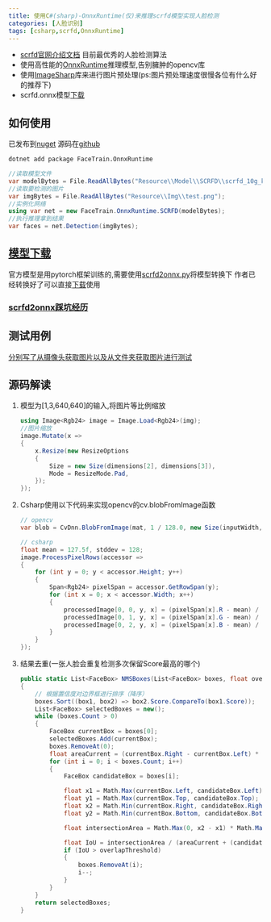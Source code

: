 ```yaml
---
title: 使用C#(sharp)-OnnxRuntime(仅)来推理scrfd模型实现人脸检测
categories: [人脸识别]
tags: [csharp,scrfd,OnnxRuntime]
---
```

* [scrfd官网介绍文档](https://github.com/deepinsight/insightface/tree/master/detection/scrfd) 目前最优秀的人脸检测算法
* 使用高性能的[OnnxRuntime](https://onnxruntime.ai/)推理模型,告别臃肿的opencv库
* 使用[ImageSharp](https://github.com/SixLabors/ImageSharp)库来进行图片预处理(ps:图片预处理速度很慢各位有什么好的推荐下)
* scrfd.onnx模型[下载](../face-model-download/#scrfd)

## 如何使用
已发布到[nuget](https://www.nuget.org/packages/FaceTrain.OnnxRuntime/) 源码在[github](https://github.com/laolaolulu/FaceTrain/tree/master/csharp/OnnxRuntime)
```bash
dotnet add package FaceTrain.OnnxRuntime
```
```csharp
//读取模型文件
var modelBytes = File.ReadAllBytes("Resource\\Model\\SCRFD\\scrfd_10g_kps.onnx");
//读取要检测的图片
var imgBytes = File.ReadAllBytes("Resource\\Img\\test.png");
//实例化网络
using var net = new FaceTrain.OnnxRuntime.SCRFD(modelBytes);
//执行推理拿到结果
var faces = net.Detection(imgBytes);
```
## [模型下载](../face-model-download)
官方模型是用pytorch框架训练的,需要使用[scrfd2onnx.py](https://github.com/deepinsight/insightface/blob/master/detection/scrfd/tools/scrfd2onnx.py)将模型转换下
作者已经转换好了可以直接[下载](../face-model-download)使用

### [scrfd2onnx踩坑经历](../run-scrfd2onnx)

## 测试用例
[分别写了从摄像头获取图片以及从文件夹获取图片进行测试](https://github.com/laolaolulu/FaceTrain/blob/master/csharp/Tests/SCRFDTests.cs)

## 源码解读
1. 模型为[1,3,640,640]的输入,将图片等比例缩放
    ```csharp
    using Image<Rgb24> image = Image.Load<Rgb24>(img);
    //图片缩放
    image.Mutate(x =>
    {
        x.Resize(new ResizeOptions
        {
            Size = new Size(dimensions[2], dimensions[3]),
            Mode = ResizeMode.Pad,
        });
    });
    ```
2. Csharp使用以下代码来实现opencv的cv.blobFromImage函数

    ```csharp
    // opencv
    var blob = CvDnn.BlobFromImage(mat, 1 / 128.0, new Size(inputWidth, inputHeight), new Scalar(127.5, 127.5, 127.5), true, false);

    // csharp
    float mean = 127.5f, stddev = 128;
    image.ProcessPixelRows(accessor =>
    {
        for (int y = 0; y < accessor.Height; y++)
        {
            Span<Rgb24> pixelSpan = accessor.GetRowSpan(y);
            for (int x = 0; x < accessor.Width; x++)
            {
                processedImage[0, 0, y, x] = (pixelSpan[x].R - mean) / stddev;
                processedImage[0, 1, y, x] = (pixelSpan[x].G - mean) / stddev;
                processedImage[0, 2, y, x] = (pixelSpan[x].B - mean) / stddev;
            }
        }
    });
    ```
3. 结果去重(一张人脸会重复检测多次保留Score最高的哪个)
    ```csharp
    public static List<FaceBox> NMSBoxes(List<FaceBox> boxes, float overlapThreshold)
    {
        // 根据置信度对边界框进行排序（降序）
        boxes.Sort((box1, box2) => box2.Score.CompareTo(box1.Score));
        List<FaceBox> selectedBoxes = new();
        while (boxes.Count > 0)
        {
            FaceBox currentBox = boxes[0];
            selectedBoxes.Add(currentBox);
            boxes.RemoveAt(0);
            float areaCurrent = (currentBox.Right - currentBox.Left) * (currentBox.Bottom - currentBox.Top);
            for (int i = 0; i < boxes.Count; i++)
            {
                FaceBox candidateBox = boxes[i];

                float x1 = Math.Max(currentBox.Left, candidateBox.Left);
                float y1 = Math.Max(currentBox.Top, candidateBox.Top);
                float x2 = Math.Min(currentBox.Right, candidateBox.Right);
                float y2 = Math.Min(currentBox.Bottom, candidateBox.Bottom);

                float intersectionArea = Math.Max(0, x2 - x1) * Math.Max(0, y2 - y1);

                float IoU = intersectionArea / (areaCurrent + (candidateBox.Right - candidateBox.Left) * (candidateBox.Bottom - candidateBox.Top) - intersectionArea);
                if (IoU > overlapThreshold)
                {
                    boxes.RemoveAt(i);
                    i--;
                }
            }
        }
        return selectedBoxes;
    }
    ```

